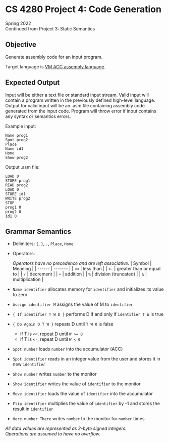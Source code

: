 # CS 4280 Project 4: Code Generation
Spring 2022  
Continued from Project 3: Static Semantics

## Objective
Generate assembly code for an input program.  

Target language is [VM ACC assembly language](https://comp.umsl.edu/assembler/interpreter).

## Expected Output
Input will be either a text file or standard input stream. Valid input will contain a program written in the previously defined high-level language. Output for valid input will be an .asm file containing assembly code generated from the input code. Program will throw error if input contains any syntax or semantics errors.

Example input:
```
Name prog1
Spot prog2
Place
Name id1
Home
Show prog2
```

Output .asm file:
```
LOAD 0
STORE prog1
READ prog2
LOAD 0
STORE id1
WRITE prog2
STOP
prog1 0
prog2 0
id1 0
```

## Grammar Semantics
- Delimiters: `{`, `}`, `.`, `Place`, `Home`
- Operators:
  
  *Operators have no precedence and are left associative.*
  | Symbol | Meaning |
  | ------ | ------- |
  | `<<` | less than |
  | `<-` | greater than or equal to |
  | `/` | decrement |
  | `+` | addition |
  | `%` | division (truncated) |
  | `&` | multiplication |
  
- `Name identifier` allocates memory for `identifier` and initializes its value to zero
- `Assign identifier M` assigns the value of M to `identifier`
- `{ If identifier T W D }` performs D if and only if `identifier T W` is true
- `{ Do Again D T W }` repeats D until `T W 0` is false
  - if T is `<<`, repeat D until `W >= 0`
  - if T is `<-`, repeat D until `W < 0`
- `Spot number` loads `number` into the accumulator (ACC)
- `Spot identifier` reads in an integer value from the user and stores it in new `identifier`
- `Show number` writes `number` to the monitor
- `Show identifier` writes the value of `identifier` to the monitor
- `Move identifier` loads the value of `identifier` into the accumulator
- `Flip identifier` multiplies the value of `identifier` by -1 and stores the result in `identifier`
- `Here number There` writes `number` to the monitor for `number` times

*All data values are represented as 2-byte signed integers.*  
*Operations are assumed to have no overflow.*
